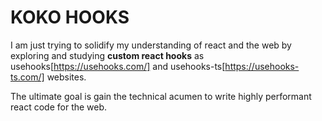 # KOKO HOOKS

I am just trying to solidify my understanding of react and the web by exploring and studying __custom react hooks__ as usehooks[https://usehooks.com/] and usehooks-ts[https://usehooks-ts.com/] websites.

The ultimate goal is gain the technical acumen to write highly performant react code for the web.